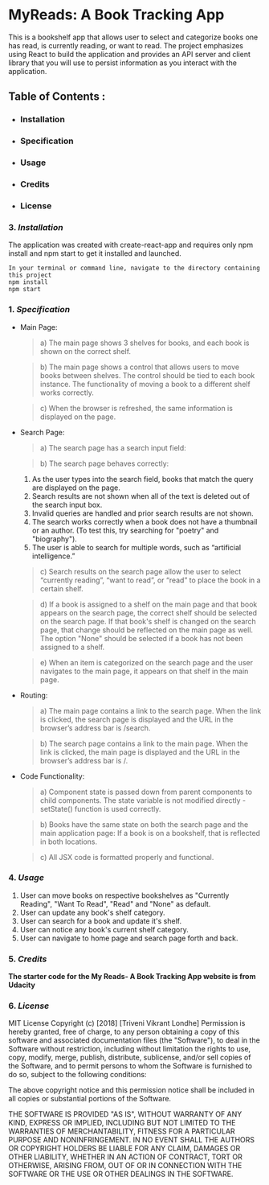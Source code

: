 # MyReads: A Book Tracking App

This is a bookshelf app that allows user to select and categorize books one has read, is currently reading, or want to read. The project emphasizes using React to build the application and provides an API server and client library that you will use to persist information as you interact with the application.
## Table of Contents :
* ### Installation
* ### Specification
* ### Usage
* ### Credits
* ### License

### 3. _Installation_
The application was created with create-react-app and requires only npm install and npm start to get it installed and launched.

    In your terminal or command line, navigate to the directory containing this project
    npm install
    npm start

### 1. _Specification_
* Main Page:
   > a) The main page shows 3 shelves for books, and each book is shown on the correct shelf.

   > b) The main page shows a control that allows users to move books between shelves. The control should be tied to each book instance. The functionality of moving a book to a different shelf works correctly.
   
   > c)  When the browser is refreshed, the same information is displayed on the page.

 * Search Page:
    > a) The search page has a search input field:

    > b) The search page behaves correctly:
     1. As the user types into the search field, books that match the query are displayed on the page.
    2.  Search results are not shown when all of the text is deleted out of the search input box.
    3. Invalid queries are handled and prior search results are not shown.
    4. The search works correctly when a book does not have a thumbnail or an author. (To test this, try searching for "poetry" and "biography").
    5. The user is able to search for multiple words, such as “artificial intelligence.”

    > c) Search results on the search page allow the user to select “currently reading”, “want to read”, or “read” to place the book in a certain shelf.
    
    > d) If a book is assigned to a shelf on the main page and that book appears on the search page, the correct shelf should be selected on the search page. If that book's shelf is changed on the search page, that change should be reflected on the main page as well. The option "None" should be selected if a book has not been assigned to a shelf.
    
    > e) When an item is categorized on the search page and the user navigates to the main page, it appears on that shelf in the main page.
    
* Routing:
    > a) The main page contains a link to the search page. When the link is clicked, the search page is displayed and the URL in the browser’s address bar is /search.

    > b) The search page contains a link to the main page. When the link is clicked, the main page is displayed and the URL in the browser’s address bar is /.

* Code Functionality:
    > a) Component state is passed down from parent components to child components. The state variable is not modified directly - setState() function is used correctly.

    > b) Books have the same state on both the search page and the main application page: If a book is on a bookshelf, that is reflected in both locations.
    
    > c) All JSX code is formatted properly and functional.


### 4. _Usage_
1) User can move books on respective bookshelves as "Currently Reading", "Want To Read", "Read" and "None" as default.
2) User can update any book's shelf category.
3) User can search for a book and update it's shelf.
4) User can notice any book's current shelf category.
5) User can navigate to home page and search page forth and back.

### 5. _Credits_
__The starter code for the My Reads- A Book Tracking App website is from Udacity__

### 6. _License_
MIT License
Copyright (c) [2018] [Triveni Vikrant Londhe]
Permission is hereby granted, free of charge, to any person obtaining a copy
of this software and associated documentation files (the "Software"), to deal
in the Software without restriction, including without limitation the rights
to use, copy, modify, merge, publish, distribute, sublicense, and/or sell
copies of the Software, and to permit persons to whom the Software is
furnished to do so, subject to the following conditions:

The above copyright notice and this permission notice shall be included in all
copies or substantial portions of the Software.

THE SOFTWARE IS PROVIDED "AS IS", WITHOUT WARRANTY OF ANY KIND, EXPRESS OR
IMPLIED, INCLUDING BUT NOT LIMITED TO THE WARRANTIES OF MERCHANTABILITY,
FITNESS FOR A PARTICULAR PURPOSE AND NONINFRINGEMENT. IN NO EVENT SHALL THE
AUTHORS OR COPYRIGHT HOLDERS BE LIABLE FOR ANY CLAIM, DAMAGES OR OTHER
LIABILITY, WHETHER IN AN ACTION OF CONTRACT, TORT OR OTHERWISE, ARISING FROM,
OUT OF OR IN CONNECTION WITH THE SOFTWARE OR THE USE OR OTHER DEALINGS IN THE
SOFTWARE.


